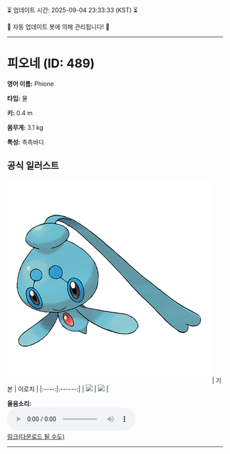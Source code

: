 
⏳ 업데이트 시간: 2025-09-04 23:33:33 (KST) ⏳

🤖 자동 업데이트 봇에 의해 관리됩니다! 🤖

---

# 피오네 (ID: 489)
**영어 이름:** Phione

**타입:** 물

**키:** 0.4 m

**몸무게:** 3.1 kg

**특성:** 촉촉바디

## 공식 일러스트
![](https://raw.githubusercontent.com/PokeAPI/sprites/master/sprites/pokemon/other/official-artwork/489.png)
| 기본 | 이로치 |
|:----:|:------:|
| <img src="http://play.pokemonshowdown.com/sprites/ani/phione.gif" width="200"> | <img src="http://play.pokemonshowdown.com/sprites/ani-shiny/phione.gif" width="200"> |

**울음소리:**<br><audio controls src="https://raw.githubusercontent.com/PokeAPI/cries/main/cries/pokemon/latest/489.ogg"></audio><br> [링크(다운로드 될 수도)](https://raw.githubusercontent.com/PokeAPI/cries/main/cries/pokemon/latest/489.ogg)


---
